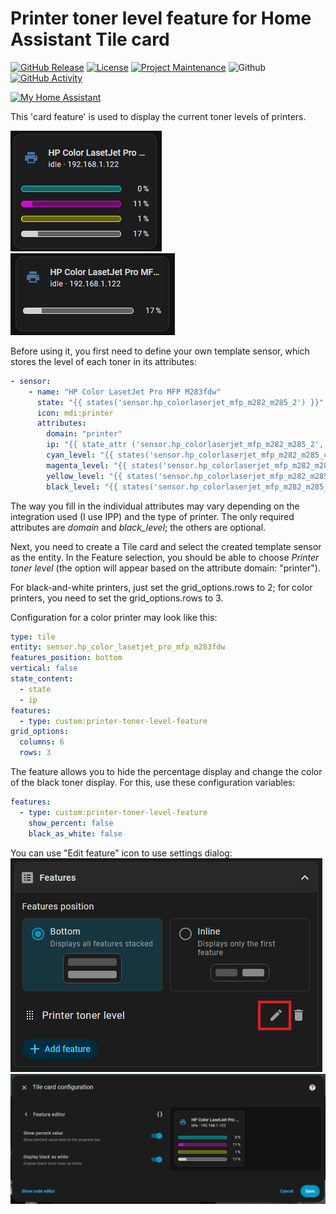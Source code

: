 # Printer toner level feature for Home Assistant Tile card

[![GitHub Release](https://img.shields.io/github/release/hondzik/printer-toner-level-feature.svg?style=for-the-badge)](https://github.com/hondzik/printer-toner-level-feature/releases)
[![License](https://img.shields.io/github/license/hondzik/printer-toner-level-feature.svg?style=for-the-badge)](LICENSE)
[![Project Maintenance](https://img.shields.io/badge/maintainer-hondzik-blue.svg?style=for-the-badge)](https://github.com/hondzik)
![Github](https://img.shields.io/github/followers/hondzik.svg?style=for-the-badge)
[![GitHub Activity](https://img.shields.io/github/last-commit/hondzik/printer-toner-level-feature?style=for-the-badge)](https://github.com/hondzik/printer-toner-level-feature/commits/main)

[![My Home Assistant](https://my.home-assistant.io/badges/hacs_repository.svg)](https://my.home-assistant.io/redirect/hacs_repository/?repository=printer-toner-level-feature&owner=hondzik&category=Plugin)

This 'card feature' is used to display the current toner levels of printers.

![Color](docs/images/color.png)
![Black & White](docs/images/black-and-white.png)

Before using it, you first need to define your own template sensor, which stores the level of each toner in its attributes:

```yaml
- sensor:
    - name: "HP Color LasetJet Pro MFP M283fdw"
      state: "{{ states('sensor.hp_colorlaserjet_mfp_m282_m285_2') }}"
      icon: mdi:printer
      attributes:
        domain: "printer"
        ip: "{{ state_attr ('sensor.hp_colorlaserjet_mfp_m282_m285_2', 'uri_supported').split('/')[2] }}"
        cyan_level: "{{ states('sensor.hp_colorlaserjet_mfp_m282_m285_cyan_cartridge_hp_w2211a_2') }}"
        magenta_level: "{{ states('sensor.hp_colorlaserjet_mfp_m282_m285_magenta_cartridge_hp_w2213a_2') }}"
        yellow_level: "{{ states('sensor.hp_colorlaserjet_mfp_m282_m285_yellow_cartridge_hp_w2212a_2') }}"
        black_level: "{{ states('sensor.hp_colorlaserjet_mfp_m282_m285_black_cartridge_hp_w2210a_2') }}"
```
The way you fill in the individual attributes may vary depending on the integration used (I use IPP) and the type of printer. The only required attributes are _domain_ and _black_level_; the others are optional.

Next, you need to create a Tile card and select the created template sensor as the entity. In the Feature selection, you should be able to choose _Printer toner level_ (the option will appear based on the attribute domain: "printer").

For black-and-white printers, just set the grid_options.rows to 2; for color printers, you need to set the grid_options.rows to 3.

Configuration for a color printer may look like this:

```yaml
type: tile
entity: sensor.hp_color_lasetjet_pro_mfp_m283fdw
features_position: bottom
vertical: false
state_content:
  - state
  - ip
features:
  - type: custom:printer-toner-level-feature
grid_options:
  columns: 6
  rows: 3
```

The feature allows you to hide the percentage display and change the color of the black toner display. For this, use these configuration variables:

```yaml
features:
  - type: custom:printer-toner-level-feature
    show_percent: false
    black_as_white: false
```

You can use "Edit feature" icon to use settings dialog:
![Edit feature icon](docs/images/edit-feature-icon.png)
![Edit feature dialog](docs/images/edit-feature-dialog.png)
